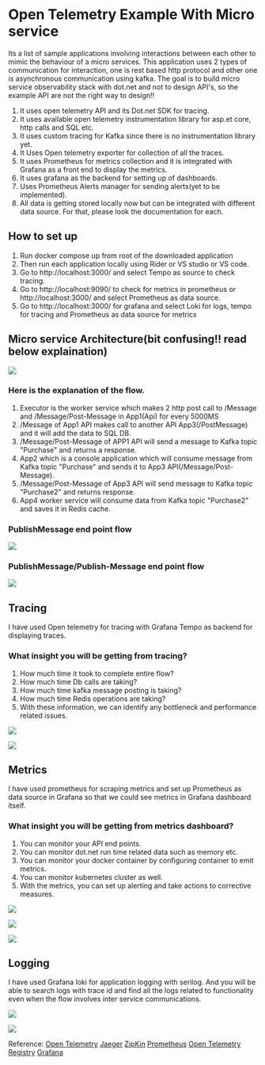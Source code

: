 # Open Telemetry Example With Micro service

Its a list of sample applications involving interactions between each other to mimic the behaviour of
a micro services. This application uses 2 types of communication for interaction, one is rest based
http protocol and other one is asynchronous communication using kafka. The goal is to build micro service observability stack with dot.net and not to design API's, so the example API are not the right way to design!!

1. It uses open telemetry API and its Dot.net SDK for tracing.
2. It uses available open telemetry instrumentation library for asp.et core, http calls and SQL etc.
3. It uses custom tracing for Kafka since there is no instrumentation library yet.
4. It Uses Open telemetry exporter for collection of all the traces.
5. It uses Prometheus for metrics collection and it is integrated with Grafana as a front end to display the metrics.
6. It uses grafana as the backend for setting up of dashboards.
7. Uses Prometheus Alerts manager for sending alerts(yet to be implemented).
8. All data is getting stored locally now but can be integrated with different data source. For that, please look the documentation for each.

## How to set up

1. Run docker compose up from root of the downloaded application
2. Then run each application locally using Rider or VS studio or VS code.
3. Go to http://localhost:3000/ and select Tempo as source to check tracing.
4. Go to http://localhost:9090/ to check for metrics in prometheus or http://localhost:3000/ and select Prometheus as data source.
5. Go to http://localhost:3000/ for grafana and select Loki for logs, tempo for tracing and Prometheus as data source for metrics

## Micro service Architecture(bit confusing!! read below explaination)

![](Images/Blank%20diagram.jpeg)

### Here is the explanation of the flow.

1. Executor is the worker service which makes 2 http post call to /Message and /Message/Post-Message in App1(Api) for every 5000MS
2. /Message of App1 API makes call to another API App3(/PostMessage) and it will add the data to SQL DB.
3. /Message/Post-Message of APP1 API will send a message to Kafka topic "Purchase" and returns a response.
4. App2 which is a console application which will consume message from Kafka topic "Purchase" and sends it to App3 API(/Message/Post-Message).
5. /Message/Post-Message of App3 API will send message to Kafka topic "Purchase2" and returns response.
6. App4 worker service will consume data from Kafka topic "Purchase2" and saves it in Redis cache.

### PublishMessage end point flow

![](Images/Node%20Graph-PublishMessage.png)

### PublishMessage/Publish-Message end point flow

![](Images/Grafana%20Node%20graph_Publish-Message.png)

## Tracing

I have used Open telemetry for tracing with Grafana Tempo as backend for displaying traces.

### What insight you will be getting from tracing?

1. How much time it took to complete entire flow?
2. How much time Db calls are taking?
3. How much time kafka message posting is taking?
4. How much time Redis operations are taking?
5. With these information, we can identify any bottleneck and performance related issues.

![](Images/TempoTracing-Publish-Message.png)

![](Images/Trace-PublishMessage.png)

## Metrics

I have used prometheus for scraping metrics and set up Prometheus as data source in Grafana so that
we could see metrics in Grafana dashboard itself.

### What insight you will be getting from metrics dashboard?

1. You can monitor your API end points.
2. You can monitor dot.net run time related data such as memory etc.
3. You can monitor your docker container by configuring container to emit metrics.
4. You can monitor kubernetes cluster as well.
5. With the metrics, you can set up alerting and take actions to corrective measures.

![](Images/Grafan%20Metrics%20dashboard.png)

![](Images/Grafana%20Mterics.png)

![](Images/Prometheus%20metrics.png)

## Logging

I have used Grafana loki for application logging with serilog. And you will be able to search
logs with trace id and find all the logs related to functionality even when the flow involves
inter service communications.

![](Images/Grafana%20Loki.png)

![](Images/Grafana%20Loki1.png)

Reference:
[Open Telemetry](https://opentelemetry.io/docs/)
[Jaeger](https://www.jaegertracing.io/docs/1.42/)
[ZipKin](https://zipkin.io/)
[Prometheus](https://prometheus.io/docs/concepts/metric_types/)
[Open Telemetry Registry](https://opentelemetry.io/ecosystem/registry)
[Grafana](https://grafana.com/)
